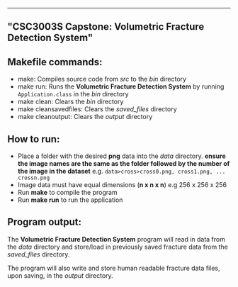 
---
"CSC3003S Capstone: Volumetric Fracture Detection System"
---

## Makefile commands:

- make: Compiles source code from *src* to the *bin* directory
- make run: Runs the **Volumetric Fracture Detection System** by running ``Application.class`` in the *bin* directory 
- make clean: Clears the *bin* directory
- make cleansavedfiles: Clears the *saved_files* directory
- make cleanoutput: Clears the *output* directory

## How to run:
- Place a folder with the desired **png** data into the *data* directory. **ensure the image names are the same as the folder followed by the number of the image in the dataset** e.g. ``data>cross>cross0.png, cross1.png, ... crossn.png``
- Image data must have equal dimensions (**n x n x n**) e.g 256 x 256 x 256 
- Run **make** to compile the program
- Run **make run** to run the application

## Program output:

The **Volumetric Fracture Detection System** program will read in data from the *data* directory and store/load in previously saved fracture data from the *saved_files* directory.

The program will also write and store human readable fracture data files, upon saving, in the *output* directory.

